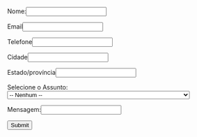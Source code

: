 <html>
<div class="form-row">
<META HTTP-EQUIV="Content-type" CONTENT="text/html; charset=UTF-8">

<form action="https://webto.salesforce.com/servlet/servlet.WebToLead?encoding=UTF-8" method="POST">

<input type=hidden name="oid" value="00D6g000003uKs2">
<input type=hidden name="retURL" value="https://kerovinho.github.io/Salesforce/">

Nome:<input  id="00N6g00000GcIia" maxlength="255" name="00N6g00000GcIia" size="20" type="text" /><br>
</div>
<div class="form-row">
<label for="email">Email</label><input  id="email" maxlength="80" name="email" size="20" type="text" /><br>
</div>


<label for="phone">Telefone</label><input  id="phone" maxlength="40" name="phone" size="20" type="text" /><br>

<label for="city">Cidade</label><input  id="city" maxlength="40" name="city" size="20" type="text" /><br>

<label for="state">Estado/província</label><input  id="state" maxlength="20" name="state" size="20" type="text" /><br>

Selecione o Assunto:<select  id="00N6g00000GcIik" name="00N6g00000GcIik" title="Selecione o Assunto"><option value="">-- Nenhum --</option><option value="Contato, Empreendimentos, Sugestões, Administrativos, Marketing">Contato, Empreendimentos, Sugestões, Administrativos, Marketing</option>
</select><br>

Mensagem:<input  id="00N6g00000GcIif" maxlength="255" name="00N6g00000GcIif" size="20" type="text" /><br>

<input type="submit" name="submit">

</form>

</html>

